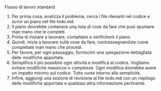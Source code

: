 Flusso di lavoro standard
1. Per prima cosa, analizza il problema, cerca i file rilevanti nel codice e scrivi un piano nel file todo.md. 
2. Il piano dovrebbe contenere una lista di cose da fare che puoi spuntare man mano che le completi.
3. Prima di iniziare a lavorare, contattami e verificherò il piano.
4. Quindi, inizia a lavorare sulle cose da fare, contrassegnandole come completate man mano che procedi.
5. Per favore, per ogni passaggio, forniscimi una spiegazione dettagliata delle modifiche apportate.
6. Semplifica il più possibile ogni attività e modifica al codice. Vogliamo evitare modifiche massicce o complesse. Ogni modifica dovrebbe avere un impatto minimo sul codice. Tutto ruota intorno alla semplicità.
7. Infine, aggiungi una sezione di revisione al file todo.md con un riepilogo delle modifiche apportate e qualsiasi altra informazione pertinente.
